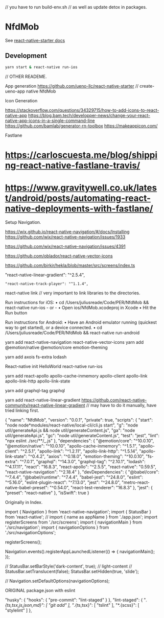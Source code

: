 // you have to run build-env.sh
// as well as update detox in packages.

# NfdMob

See [react-native-starter docs](https://ueno-llc.github.io/react-native-starter/)

## Development

```bash
yarn start & react-native run-ios
```

// OTHER READEME.

App generation
https://github.com/ueno-llc/react-native-starter
// create-ueno-app native NfdMob

Icon Generation

https://stackoverflow.com/questions/34329715/how-to-add-icons-to-react-native-app
https://blog.bam.tech/developper-news/change-your-react-native-app-icons-in-a-single-command-line
https://github.com/bamlab/generator-rn-toolbox
https://makeappicon.com/

Fastlane

# https://carloscuesta.me/blog/shipping-react-native-fastlane-travis/

# https://www.gravitywell.co.uk/latest/android/posts/automating-react-native-deployments-with-fastlane/

Setup Navigation.

https://wix.github.io/react-native-navigation/#/docs/Installing
https://github.com/wix/react-native-navigation/issues/1933

https://github.com/wix/react-native-navigation/issues/4391

https://github.com/oblador/react-native-vector-icons

https://github.com/birkir/hekla/blob/master/src/screens/index.ts

"react-native-linear-gradient": "^2.5.4",

    "react-native-track-player": "^1.1.4",

react-native link // very important to link libraries to the directories.

Run instructions for iOS:
• cd /Users/juliusreade/Code/PER/NfdMob && react-native run-ios - or -
• Open ios/NfdMob.xcodeproj in Xcode
• Hit the Run button

Run instructions for Android:
• Have an Android emulator running (quickest way to get started), or a device connected.
• cd /Users/juliusreade/Code/PER/NfdMob && react-native run-android

yarn add react-native-navigation react-native-vector-icons
yarn add @emotion/native @emotion/core emotion-theming

yarn add axois fs-extra lodash

React-native init HelloWorld
react-native run-ios

yarn add react-apollo apollo-cache-inmemory apollo-client apollo-link apollo-link-http apollo-link-state

yarn add graphql-tag graphql

yarn add react-native-linear-gradient
https://github.com/react-native-community/react-native-linear-gradient
// may have to do it manually, have tried linking first.

{
"name": "NfdMob",
"version": "0.0.1",
"private": true,
"scripts": {
"start": "node node\*modules/react-native/local-cli/cli.js start",
"g": "node util/generateApi.js && node util/generateContent.js",
"ga": "node util/generateApi.js",
"gc": "node util/generateContent.js",
"test": "jest",
"lint": "npx eslint ./src/\*\*/\_.js"
},
"dependencies": {
"@emotion/core": "^10.0.10",
"@emotion/native": "^10.0.10",
"apollo-cache-inmemory": "^1.5.1",
"apollo-client": "^2.5.1",
"apollo-link": "^1.2.11",
"apollo-link-http": "^1.5.14",
"apollo-link-state": "^0.4.2",
"axios": "^0.18.0",
"emotion-theming": "^10.0.10",
"fs-extra": "^7.0.1",
"graphql": "^14.3.0",
"graphql-tag": "^2.10.1",
"lodash": "^4.17.11",
"react": "16.8.3",
"react-apollo": "^2.5.5",
"react-native": "0.59.5",
"react-native-navigation": "^2.18.4"
},
"devDependencies": {
"@babel/core": "^7.4.4",
"@babel/runtime": "^7.4.4",
"babel-jest": "^24.8.0",
"eslint": "^5.16.0",
"eslint-plugin-react": "^7.13.0",
"jest": "^24.8.0",
"metro-react-native-babel-preset": "^0.54.0",
"react-test-renderer": "16.8.3"
},
"jest": {
"preset": "react-native"
},
"isSwift": true
}

Originally in Index.

import { Navigation } from 'react-native-navigation';
import { StatusBar } from 'react-native';
// import { name as appName } from './app.json';
import registerScreens from './src/screens';
import { navigationMain } from './src/navigation';
import { navigationOptions } from './src/navigationOptions';

registerScreens();

Navigation.events().registerAppLaunchedListener(() => {
navigationMain();
});

// StatusBar.setBarStyle('dark-content', true); // light-content
// StatusBar.setTranslucent(false);
StatusBar.setHidden(true, 'slide');

// Navigation.setDefaultOptions(navigationOptions);



ORIGINAL package.json with eslint

  "husky": {
    "hooks": {
      "pre-commit": "lint-staged"
    }
  },
  "lint-staged": {
    "*.{ts,tsx,js,json,md}": [
      "git add"
    ],
    "*.{ts,tsx}": [
      "tslint"
    ],
    "*.{scss}": [
      "stylelint"
    ]
  },
